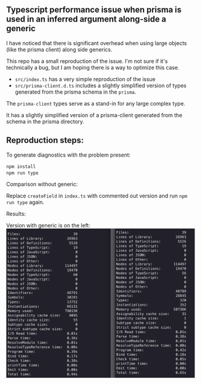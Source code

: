## Typescript performance issue when prisma is used in an inferred argument along-side a generic

I have noticed that there is significant overhead when using large objects (like the prisma client) along side generics.

This repo has a small reproduction of the issue. I'm not sure if it's technically a bug, but I am hoping there is a way to optimize this case.


* `src/index.ts` has a very simple reproduction of the issue
* `src/prisma-client.d.ts` includes a slightly simplified version of types generated from the prisma schema in the `prisma`.

The `prisma-client` types serve as a stand-in for any large complex type.


It has a slightly simplified version of a prisma-client generated from the schema in the prisma directory.

## Reproduction steps:

To generate diagnostics with the problem present:

```bash
npm install
npm run type
```

Comparison without generic:

Replace `createField` in `index.ts` with commented out version and run `npm run type` again.

Results:

Version with generic is on the left:
![results screenshot](./results.png)
